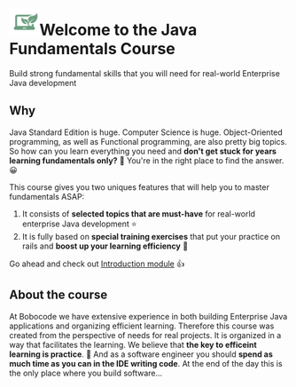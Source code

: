 # <img src="https://raw.githubusercontent.com/bobocode-projects/resources/master/image/logo_transparent_background.png" height=50/>Welcome to the Java Fundamentals Course
Build strong fundamental skills that you will need for real-world Enterprise Java development

## Why
Java Standard Edition is huge. Computer Science is huge. Object-Oriented programming, as well as Functional programming, are also pretty big topics. So how can you learn everything you need and **don't get stuck for years learning fundamentals only?** 🤔 You're in the right place to find the answer. 😀

This course gives you two uniques features that will help you to master fundamentals ASAP:
1. It consists of **selected topics that are must-have** for real-world enterprise Java development ⭐️
2. It is fully based on **special training exercises** that put your practice on rails and **boost up your learning efficiency** 🚀

Go ahead and check out [Introduction module](https://github.com/bobocode-projects/java-fundamentals-course/tree/main/0-0-intro#introduction) 👍

## About the course
At Bobocode we have extensive experience in both building Enterprise Java applications and organizing efficient learning. Therefore this course was created from the perspective of needs for real projects. It is organized in a way that facilitates the learning. We believe that **the key to efficeint learning is practice**. 💪 And as a software engineer you should **spend as much time as you can in the IDE writing code**. At the end of the day this is the only place where you build software...
